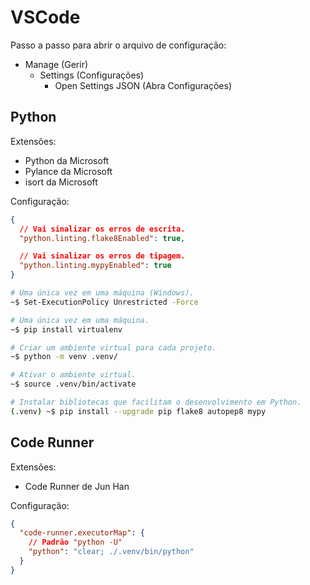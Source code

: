 # VSCode

Passo a passo para abrir o arquivo de configuração:
* Manage (Gerir)
  * Settings (Configurações)
    * Open Settings JSON (Abra Configurações)

## Python

Extensões:
* Python da Microsoft
* Pylance da Microsoft
* isort da Microsoft

Configuração:
~~~json
{
  // Vai sinalizar os erros de escrita.
  "python.linting.flake8Enabled": true,

  // Vai sinalizar os erros de tipagem.
  "python.linting.mypyEnabled": true
}
~~~

~~~bash
# Uma única vez em uma máquina (Windows).
~$ Set-ExecutionPolicy Unrestricted -Force

# Uma única vez em uma máquina.
~$ pip install virtualenv

# Criar um ambiente virtual para cada projeto.
~$ python -m venv .venv/

# Ativar o ambiente virtual.
~$ source .venv/bin/activate

# Instalar bibliotecas que facilitam o desenvolvimento em Python.
(.venv) ~$ pip install --upgrade pip flake8 autopep8 mypy
~~~

## Code Runner

Extensões:
* Code Runner de Jun Han

Configuração:
~~~json
{
  "code-runner.executorMap": {
    // Padrão "python -U"
    "python": "clear; ./.venv/bin/python"
  }
}
~~~
